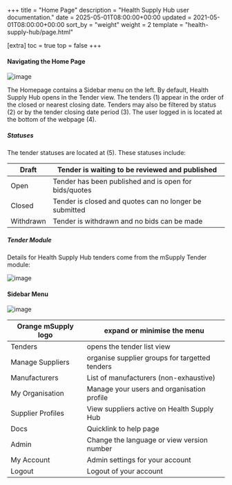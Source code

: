 +++
title = "Home Page"
description = "Health Supply Hub user documentation."
date = 2025-05-01T08:00:00+00:00
updated = 2021-05-01T08:00:00+00:00
sort_by = "weight"
weight = 2
template = "health-supply-hub/page.html"

[extra]
toc = true
top = false
+++

#### Navigating the Home Page

![image](/health-supply-hub/images/dashboard_navigation.png)

The Homepage contains a Sidebar menu on the left. By default, Health Supply Hub opens in the Tender view. The tenders (1) appear in the order of the closed or nearest closing date. Tenders may also be filtered by status (2) or by the tender closing date period (3). The user logged in is located at the bottom of the webpage (4).

##### Statuses

The tender statuses are located at (5). These statuses include:

| Draft     | Tender is waiting to be reviewed and published         |
| --------- | ------------------------------------------------------ |
| Open      | Tender has been published and is open for bids/quotes  |
| Closed    | Tender is closed and quotes can no longer be submitted |
| Withdrawn | Tender is withdrawn and no bids can be made            |

##### Tender Module

Details for Health Supply Hub tenders come from the mSupply Tender module:

![image](/health-supply-hub/images/tender_module_comparison.png)

#### Sidebar Menu

![image](/health-supply-hub/images/customer_sidebar.png)

| Orange mSupply logo | expand or minimise the menu                    |
| ------------------- | ---------------------------------------------- |
| Tenders             | opens the tender list view                     |
| Manage Suppliers    | organise supplier groups for targetted tenders |
| Manufacturers       | List of manufacturers (non-exhaustive)         |
| My Organisation     | Manage your users and organisation profile     |
| Supplier Profiles   | View suppliers active on Health Supply Hub     |
| Docs                | Quicklink to help page                         |
| Admin               | Change the language or view version number     |
| My Account          | Admin settings for your account                |
| Logout              | Logout of your account                         |

